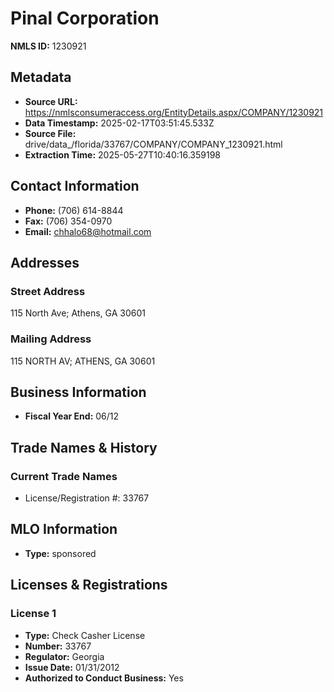 # Pinal Corporation

**NMLS ID:** 1230921

## Metadata
- **Source URL:** https://nmlsconsumeraccess.org/EntityDetails.aspx/COMPANY/1230921
- **Data Timestamp:** 2025-02-17T03:51:45.533Z
- **Source File:** drive/data_/florida/33767/COMPANY/COMPANY_1230921.html
- **Extraction Time:** 2025-05-27T10:40:16.359198

## Contact Information
- **Phone:** (706) 614-8844
- **Fax:** (706) 354-0970
- **Email:** chhalo68@hotmail.com

## Addresses
### Street Address
115 North Ave; Athens, GA 30601

### Mailing Address
115 NORTH AV; ATHENS, GA 30601

## Business Information
- **Fiscal Year End:** 06/12

## Trade Names & History
### Current Trade Names
- License/Registration #: 33767

## MLO Information
- **Type:** sponsored

## Licenses & Registrations

### License 1
- **Type:** Check Casher License
- **Number:** 33767
- **Regulator:** Georgia
- **Issue Date:** 01/31/2012
- **Authorized to Conduct Business:** Yes

